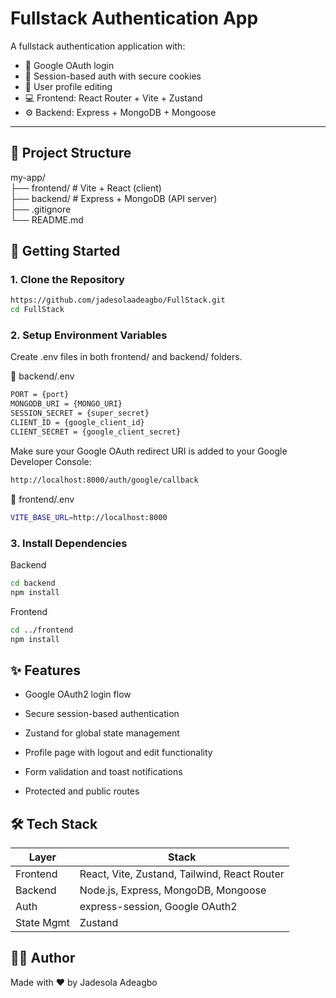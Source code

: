 # Fullstack Authentication App

A fullstack authentication application with:

- 🔐 Google OAuth login
- 🍪 Session-based auth with secure cookies
- 🧑 User profile editing
- 💻 Frontend: React Router + Vite + Zustand
- ⚙️ Backend: Express + MongoDB + Mongoose

---

## 📁 Project Structure

my-app/                                                                                                                                                                                  
├── frontend/ # Vite + React (client)                                    
├── backend/ # Express + MongoDB (API server)                                                                                                                                            
├── .gitignore                                                                                                      
└── README.md         

## 🚀 Getting Started

### 1. Clone the Repository

```bash
https://github.com/jadesolaadeagbo/FullStack.git
cd FullStack
```

### 2. Setup Environment Variables
Create .env files in both frontend/ and backend/ folders.

🔧 backend/.env
```bash
PORT = {port}
MONGODB_URI = {MONGO_URI}
SESSION_SECRET = {super_secret}
CLIENT_ID = {google_client_id}
CLIENT_SECRET = {google_client_secret}
```

Make sure your Google OAuth redirect URI is added to your Google Developer Console:
```bash
http://localhost:8000/auth/google/callback
```
🔧 frontend/.env
```bash
VITE_BASE_URL=http://localhost:8000
```
### 3. Install Dependencies

Backend

```bash
cd backend
npm install
```

Frontend

```bash
cd ../frontend
npm install
```

## ✨ Features
- Google OAuth2 login flow

- Secure session-based authentication

- Zustand for global state management

- Profile page with logout and edit functionality

- Form validation and toast notifications

- Protected and public routes

## 🛠 Tech Stack

| Layer      | Stack                                        |
| ---------- | -------------------------------------------- |
| Frontend   | React, Vite, Zustand, Tailwind, React Router |
| Backend    | Node.js, Express, MongoDB, Mongoose          |
| Auth       | express-session, Google OAuth2               |
| State Mgmt | Zustand                                      |


## 🧑‍💻 Author
Made with ❤️ by Jadesola Adeagbo